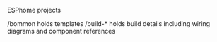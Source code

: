 ESPhome projects

/bommon holds templates
/build-* holds build details including wiring diagrams and component references